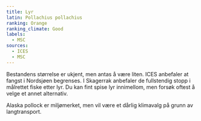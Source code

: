 ```yaml
---
title: Lyr
latin: Pollachius pollachius
ranking: Orange
ranking_climate: Good
labels:
  - MSC
sources:
  - ICES
  - MSC
---
```

Bestandens størrelse er ukjent, men antas å være liten. ICES anbefaler at fangst i Nordsjøen begrenses. I Skagerrak anbefaler de fullstendig stopp i målrettet fiske etter lyr. Du kan fint spise lyr innimellom, men forsøk oftest å velge et annet alternativ.

Alaska pollock er miljømerket, men vil være et dårlig klimavalg på grunn av langtransport.
